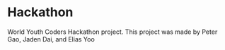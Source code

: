 # Hackathon
World Youth Coders Hackathon project.
This project was made by Peter Gao, Jaden Dai, and Elias Yoo